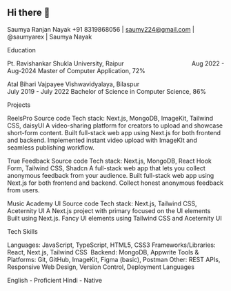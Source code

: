 ## Hi there 👋

Saumya Ranjan Nayak
+91 8319868056 | saumy224@gmail.com |    @saumyarex |    Saumya Nayak  

Education

Pt. Ravishankar Shukla University, Raipur                                                                   Aug 2022 - Aug-2024
Master of Computer Application, 72% 

Atal Bihari Vajpayee Vishwavidyalaya, Bilaspur                                                          July 2019 - July 2022
Bachelor of Science in  Computer Science, 86%

Projects

ReelsPro                                                                                                                                           Source code Tech stack: Next.js, MongoDB, ImageKit, Tailwind CSS, daisyUI A video-sharing platform for creators to upload and showcase short-form content.
Built full-stack web app using Next.js for both frontend and backend. 
Implemented instant video upload with ImageKIt and seamless publishing workflow.

True Feedback                                                                                                                                 Source code Tech stack: Next.js, MongoDB, React Hook Form, Tailwind CSS, Shadcn A full-stack web app that lets you collect anonymous feedback from your audience.
Built full-stack web app using Next.js for both frontend and backend.
Collect honest anonymous feedback from users.

Music Academy UI                                                                                                                         Source code Tech stack: Next.js, Tailwind CSS, Aceternity UI A Next.js project with primary focused on the UI elements
Built using Next.js.
Fancy UI elements using Tailwind CSS and Aceternity UI

Tech Skills

Languages: JavaScript, TypeScript, HTML5, CSS3
Frameworks/Libraries: React, Next.js, Tailwind CSS 
Backend: MongoDB, Appwrite
Tools & Platforms: Git, GitHub, ImageKit, Figma (basic), Postman
Other: REST APIs, Responsive Web Design, Version Control, Deployment
Languages

English - Proficient
Hindi - Native
